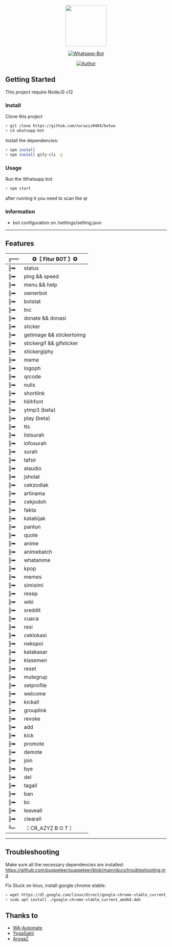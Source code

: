 <p align="center">
<img src="https://s2.ezgif.com/save/ezgif-2-5430d77ab976.png" height="128"/>
</p>
<p align="center">
<a href="https://github.com/nuraziz0404/botwa"><img title="Whatsapp-Bot" src="https://img.shields.io/badge/Whatsapp Bot-green?colorA=%23ff0000&colorB=%23017e40&style=for-the-badge"></a>
</p>
<p align="center">
<a href="https://github.com/nuraziz0404"><img title="Author" src="https://img.shields.io/badge/Github-Aziz-blue?style=for-the-badge&logo=github"></a>
</p>

## Getting Started

This project require NodeJS v12

### Install
Clone this project

```bash
> git clone https://github.com/nuraziz0404/botwa
> cd whatsapp-bot
```

Install the dependencies:

```bash
> npm install 
> npm install gify-cli -g
```

### Usage
Run the Whatsapp bot

```bash
> npm start
```

after running it you need to scan the qr

### Information
- bot configuration on /settings/setting.json
---

## Features
╔══ | ✪〘 Fitur BOT 〙✪
------------ | -------------
╠➥ | status
╠➥ | ping && speed
╠➥ | menu && help
╠➥ | ownerbot
╠➥ | botstat
╠➥ | tnc
╠➥ | donate && donasi
╠➥ | sticker
╠➥ | getimage && stickertoimg
╠➥ | stickergif && gifsticker
╠➥ | stickergiphy
╠➥ | meme
╠➥ | logoph
╠➥ | qrcode
╠➥ | nulis
╠➥ | shortlink
╠➥ | hilihfont
╠➥ | ytmp3 (beta)
╠➥ | play (beta)
╠➥ | tts
╠➥ | listsurah
╠➥ | infosurah
╠➥ | surah
╠➥ | tafsir
╠➥ | alaudio
╠➥ | jsholat
╠➥ | cekzodiak
╠➥ | artinama
╠➥ | cekjodoh
╠➥ | fakta
╠➥ | katabijak
╠➥ | pantun
╠➥ | quote
╠➥ | anime
╠➥ | animebatch
╠➥ | whatanime
╠➥ | kpop
╠➥ | memes
╠➥ | simisimi
╠➥ | resep
╠➥ | wiki
╠➥ | sreddit
╠➥ | cuaca
╠➥ | resi
╠➥ | ceklokasi
╠➥ | nekopoi
╠➥ | katakasar
╠➥ | klasemen
╠➥ | reset
╠➥ | mutegrup
╠➥ | setprofile
╠➥ | welcome
╠➥ | kickall
╠➥ | grouplink
╠➥ | revoke
╠➥ | add
╠➥ | kick
╠➥ | promote
╠➥ | demote
╠➥ | join
╠➥ | bye
╠➥ | del
╠➥ | tagall
╠➥ | ban
╠➥ | bc
╠➥ | leaveall
╠➥ | clearall
╚═ | 〘 CR_AZYZ  B O T 〙
---

## Troubleshooting
Make sure all the necessary dependencies are installed: https://github.com/puppeteer/puppeteer/blob/main/docs/troubleshooting.md

Fix Stuck on linux, install google chrome stable: 
```bash
> wget https://dl.google.com/linux/direct/google-chrome-stable_current_amd64.deb
> sudo apt install ./google-chrome-stable_current_amd64.deb
```

## Thanks to
- [WA-Automate](https://github.com/open-wa/wa-automate-nodejs)
- [YogaSakti](https://github.com/YogaSakti/imageToSticker)
- [ArugaZ](https://github.com/ArugaZ/whatsapp-bot)
